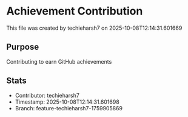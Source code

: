 # Achievement Contribution

This file was created by techieharsh7 on 2025-10-08T12:14:31.601669

## Purpose
Contributing to earn GitHub achievements

## Stats
- Contributor: techieharsh7
- Timestamp: 2025-10-08T12:14:31.601698
- Branch: feature-techieharsh7-1759905869
